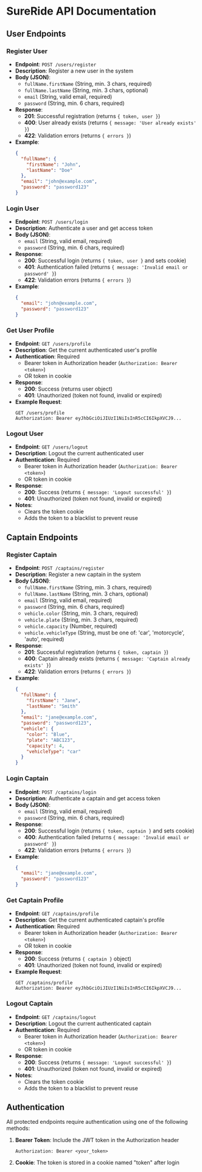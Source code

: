 # SureRide API Documentation

## User Endpoints

### Register User
- **Endpoint**: `POST /users/register`
- **Description**: Register a new user in the system
- **Body (JSON)**:
  - `fullName.firstName` (String, min. 3 chars, required)
  - `fullName.lastName` (String, min. 3 chars, optional)
  - `email` (String, valid email, required)
  - `password` (String, min. 6 chars, required)
- **Response**:
  - **201**: Successful registration (returns `{ token, user }`)
  - **400**: User already exists (returns `{ message: 'User already exists' }`)
  - **422**: Validation errors (returns `{ errors }`)
- **Example**:
  ```json
  {
    "fullName": {
      "firstName": "John",
      "lastName": "Doe"
    },
    "email": "john@example.com",
    "password": "password123"
  }
  ```

### Login User
- **Endpoint**: `POST /users/login`
- **Description**: Authenticate a user and get access token
- **Body (JSON)**:
  - `email` (String, valid email, required)
  - `password` (String, min. 6 chars, required)
- **Response**:
  - **200**: Successful login (returns `{ token, user }` and sets cookie)
  - **401**: Authentication failed (returns `{ message: 'Invalid email or password' }`)
  - **422**: Validation errors (returns `{ errors }`)
- **Example**:
  ```json
  {
    "email": "john@example.com",
    "password": "password123"
  }
  ```

### Get User Profile
- **Endpoint**: `GET /users/profile`
- **Description**: Get the current authenticated user's profile
- **Authentication**: Required
  - Bearer token in Authorization header (`Authorization: Bearer <token>`)
  - OR token in cookie
- **Response**:
  - **200**: Success (returns user object)
  - **401**: Unauthorized (token not found, invalid or expired)
- **Example Request**:
  ```
  GET /users/profile
  Authorization: Bearer eyJhbGciOiJIUzI1NiIsInR5cCI6IkpXVCJ9...
  ```

### Logout User
- **Endpoint**: `GET /users/logout`
- **Description**: Logout the current authenticated user
- **Authentication**: Required
  - Bearer token in Authorization header (`Authorization: Bearer <token>`)
  - OR token in cookie
- **Response**:
  - **200**: Success (returns `{ message: 'Logout successful' }`)
  - **401**: Unauthorized (token not found, invalid or expired)
- **Notes**:
  - Clears the token cookie
  - Adds the token to a blacklist to prevent reuse

## Captain Endpoints

### Register Captain
- **Endpoint**: `POST /captains/register`
- **Description**: Register a new captain in the system
- **Body (JSON)**:
  - `fullName.firstName` (String, min. 3 chars, required)
  - `fullName.lastName` (String, min. 3 chars, optional)
  - `email` (String, valid email, required)
  - `password` (String, min. 6 chars, required)
  - `vehicle.color` (String, min. 3 chars, required)
  - `vehicle.plate` (String, min. 3 chars, required)
  - `vehicle.capacity` (Number, required)
  - `vehicle.vehicleType` (String, must be one of: 'car', 'motorcycle', 'auto', required)
- **Response**:
  - **201**: Successful registration (returns `{ token, captain }`)
  - **400**: Captain already exists (returns `{ message: 'Captain already exists' }`)
  - **422**: Validation errors (returns `{ errors }`)
- **Example**:
  ```json
  {
    "fullName": {
      "firstName": "Jane",
      "lastName": "Smith"
    },
    "email": "jane@example.com",
    "password": "password123",
    "vehicle": {
      "color": "Blue",
      "plate": "ABC123",
      "capacity": 4,
      "vehicleType": "car"
    }
  }
  ```

### Login Captain
- **Endpoint**: `POST /captains/login`
- **Description**: Authenticate a captain and get access token
- **Body (JSON)**:
  - `email` (String, valid email, required)
  - `password` (String, min. 6 chars, required)
- **Response**:
  - **200**: Successful login (returns `{ token, captain }` and sets cookie)
  - **400**: Authentication failed (returns `{ message: 'Invalid email or password' }`)
  - **422**: Validation errors (returns `{ errors }`)
- **Example**:
  ```json
  {
    "email": "jane@example.com",
    "password": "password123"
  }
  ```

### Get Captain Profile
- **Endpoint**: `GET /captains/profile`
- **Description**: Get the current authenticated captain's profile
- **Authentication**: Required
  - Bearer token in Authorization header (`Authorization: Bearer <token>`)
  - OR token in cookie
- **Response**:
  - **200**: Success (returns `{ captain }` object)
  - **401**: Unauthorized (token not found, invalid or expired)
- **Example Request**:
  ```
  GET /captains/profile
  Authorization: Bearer eyJhbGciOiJIUzI1NiIsInR5cCI6IkpXVCJ9...
  ```

### Logout Captain
- **Endpoint**: `GET /captains/logout`
- **Description**: Logout the current authenticated captain
- **Authentication**: Required
  - Bearer token in Authorization header (`Authorization: Bearer <token>`)
  - OR token in cookie
- **Response**:
  - **200**: Success (returns `{ message: 'Logout successful' }`)
  - **401**: Unauthorized (token not found, invalid or expired)
- **Notes**:
  - Clears the token cookie
  - Adds the token to a blacklist to prevent reuse

## Authentication

All protected endpoints require authentication using one of the following methods:

1. **Bearer Token**: Include the JWT token in the Authorization header
   ```
   Authorization: Bearer <your_token>
   ```

2. **Cookie**: The token is stored in a cookie named "token" after login

